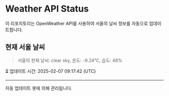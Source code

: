 
# Weather API Status

이 리포지토리는 OpenWeather API를 사용하여 서울의 날씨 정보를 자동으로 업데이트합니다.

## 현재 서울 날씨
> 서울의 현재 날씨: clear sky, 온도: -9.24°C, 습도: 48%

⏳ 업데이트 시간: 2025-02-07 09:17:42 (UTC)

---
자동 업데이트 봇에 의해 관리됩니다.

